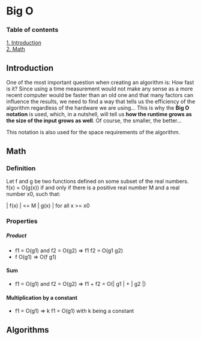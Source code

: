 # Big O

### Table of contents

[1. Introduction](#introduction)  
[2. Math](#math)  

<a name="introduction"></a>

## Introduction

One of the most important question when creating an algorithm is: How fast is it? Since using a time measurement would not make any sense as a more recent computer would be faster than an old one and that many factors can influence the results, we need to find a way that tells us the efficiency of the algorithm regardless of the hardware we are using... This is why the **Big O notation** is used, which, in a nutshell, will tell us **how the runtime grows as the size of the input grows as well**. Of course, the smaller, the better...

This notation is also used for the space requirements of the algorithm.

<a name="math"></a>

## Math

### Definition

Let f and g be two functions defined on some subset of the real numbers. f(x) = O(g(x)) if and only if there is a positive real number M and a real number x0, such that:

| f(x) | <= M | g(x) | for all x >= x0

### Properties

##### Product

* f1 = O(g1) and f2 = O(g2) ⇒ f1 f2 = O(g1 g2)
* f O(g1) ⇒ O(f g1)

#### Sum

* f1 = O(g1) and f2 = O(g2) ⇒ f1 + f2 = O(| g1 | + | g2 |)

#### Multiplication by a constant

* f1 = O(g1) ⇒ k f1 = O(g1) with k being a constant

## Algorithms

